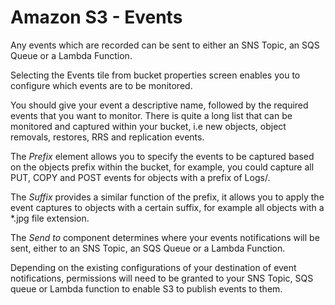 # Amazon S3 - Events

Any events which are recorded can be sent to either an SNS Topic, an SQS Queue or a Lambda Function.

Selecting the Events tile from bucket properties screen enables you to configure which events are to be monitored.

You should give your event a descriptive name, followed by the required events that you want to monitor. There is quite a long list that can be monitored and captured within your bucket, i.e new objects, object removals, restores, RRS and replication events.

The *Prefix* element allows you to specify the events to be captured based on the objects prefix within the bucket, for example, you could capture all PUT, COPY and POST events for objects with a prefix of Logs/.

The *Suffix* provides a similar function of the prefix, it allows you to apply the event captures to objects with a certain suffix, for example all objects with a *.jpg file extension.

The *Send to* component determines where your events notifications will be sent, either to an SNS Topic, an SQS Queue or a Lambda Function.

Depending on the existing configurations of your destination of event notifications, permissions will need to be granted to your SNS Topic, SQS queue or Lambda function to enable S3 to publish events to them.